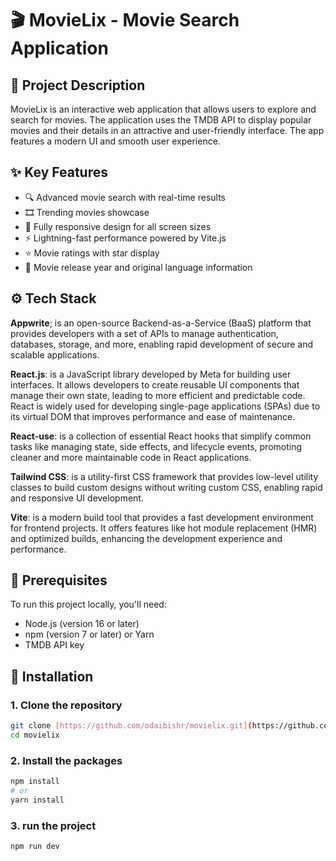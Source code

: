 # 🎬 MovieLix - Movie Search Application

## 📝 Project Description
MovieLix is an interactive web application that allows users to explore and search for movies. The application uses the TMDB API to display popular movies and their details in an attractive and user-friendly interface. The app features a modern UI and smooth user experience.

## ✨ Key Features
- 🔍 Advanced movie search with real-time results
- 🎞️ Trending movies showcase
- 📱 Fully responsive design for all screen sizes
- ⚡ Lightning-fast performance powered by Vite.js
- ⭐ Movie ratings with star display
- 📅 Movie release year and original language information

## ⚙️ Tech Stack
**Appwrite**; is an open-source Backend-as-a-Service (BaaS) platform that provides developers with a set of APIs to manage authentication, databases, storage, and more, enabling rapid development of secure and scalable applications.

**React.js**: is a JavaScript library developed by Meta for building user interfaces. It allows developers to create reusable UI components that manage their own state, leading to more efficient and predictable code. React is widely used for developing single-page applications (SPAs) due to its virtual DOM that improves performance and ease of maintenance.

**React-use**: is a collection of essential React hooks that simplify common tasks like managing state, side effects, and lifecycle events, promoting cleaner and more maintainable code in React applications.

**Tailwind CSS**: is a utility-first CSS framework that provides low-level utility classes to build custom designs without writing custom CSS, enabling rapid and responsive UI development.

**Vite**: is a modern build tool that provides a fast development environment for frontend projects. It offers features like hot module replacement (HMR) and optimized builds, enhancing the development experience and performance.

## 🚀 Prerequisites
To run this project locally, you'll need:
- Node.js (version 16 or later)
- npm (version 7 or later) or Yarn
- TMDB API key

## 🔧 Installation

### 1. Clone the repository
```bash
git clone [https://github.com/odaibishr/movielix.git](https://github.com/odaibishr/movielix.git)
cd movielix
```

### 2. Install the packages
```bash
npm install
# or
yarn install
```

### 3. run the project
```bash
npm run dev
```
